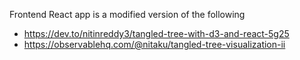 
Frontend React app is a modified version of the following 
- https://dev.to/nitinreddy3/tangled-tree-with-d3-and-react-5g25
- https://observablehq.com/@nitaku/tangled-tree-visualization-ii

